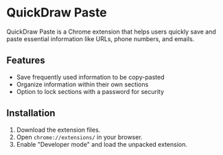 # QuickDraw Paste
QuickDraw Paste is a Chrome extension that helps users quickly save and paste essential information like URLs, phone numbers, and emails.

## Features
- Save frequently used information to be copy-pasted
- Organize information within their own sections
- Option to lock sections with a password for security

## Installation
1. Download the extension files.
2. Open `chrome://extensions/` in your browser.
3. Enable "Developer mode" and load the unpacked extension.
